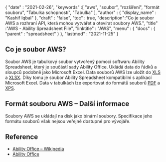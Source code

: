 {
  "date" : "2021-02-26",
  "keywords" :[ "aws", "soubor", "rozšíření", "formát souboru", "Tabulka schopností", "Tabulka" ],
  "author" : {
    "display_name" : "Kashif Iqbal"
},
  "draft" : "false",
  "toc" : true,
  "description":"Co je soubor AWS a rozhraní API, která mohou vytvářet a otevírat soubory AWS.",
  "title" :"AWS - Ability Spreadsheet File",
  "linktitle" : "AWS",
  "menu" : {
    "docs" : {
      "parent" : "spreadsheet"
}
},
  "lastmod" : "2021-11-25"
}

## Co je soubor AWS?

Soubor AWS je tabulkový soubor vytvořený pomocí softwaru Ability Spreadsheet, který je součástí sady Ability Office. Ukládá data do řádků a sloupců podobně jako Microsoft Excel. Data souborů AWS lze uložit do [XLS](/cs/spreadsheet/xls/) a [XLSX](/cs/spreadsheet/xlsx/). Díky tomu je soubor Ability Spreadsheet kompatibilní s aplikací Microsoft Excel. Data v tabulkách lze exportovat do formátů souborů [PDF](/cs/pdf/) a [XPS](/cs/page-description-language/xps/).

## Formát souboru AWS – Další informace

Soubory AWS se ukládají na disk jako binární soubory. Specifikace jeho formátu souborů však nejsou veřejně dostupné pro vývojáře.

## Reference ##

* [Ability Office – Wikipedia](https://en.wikipedia.org/wiki/Ability_Office)
* [Ability Office](https://www.ability.com/en/home/home)

